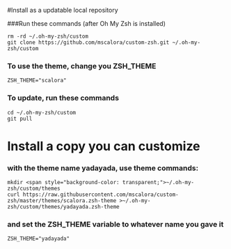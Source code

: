 #Install as a updatable local repository

###Run these commands (after Oh My Zsh is installed)

    rm -rd ~/.oh-my-zsh/custom
    git clone https://github.com/mscalora/custom-zsh.git ~/.oh-my-zsh/custom

### To use the theme, change you ZSH_THEME

    ZSH_THEME="scalora"

### To update, run these commands

    cd ~/.oh-my-zsh/custom
    git pull

# Install a copy you can customize

### with the theme name yadayada, use theme commands:

    mkdir <span style="background-color: transparent;">~/.oh-my-zsh/custom/themes
    curl https://raw.githubusercontent.com/mscalora/custom-zsh/master/themes/scalora.zsh-theme >~/.oh-my-zsh/custom/themes/yadayada.zsh-theme

### and set the ZSH_THEME variable to whatever name you gave it

    ZSH_THEME="yadayada"
